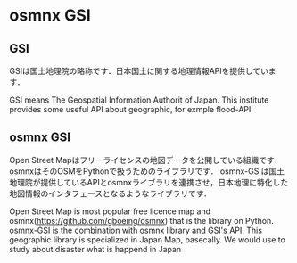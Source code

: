 # osmnx GSI

## GSI
GSIは国土地理院の略称です．日本国土に関する地理情報APIを提供しています．

GSI means The Geospatial Information Authorit of Japan.
This institute provides some useful API about geographic, for exmple flood-API.

## osmnx GSI
Open Street Mapはフリーライセンスの地図データを公開している組織です．osmnxはそのOSMをPythonで扱うためのライブラリです．
osmnx-GSIは国土地理院が提供しているAPIとosmnxライブラリを連携させ，日本地理に特化した地図情報のインタフェースとなるようなライブラリです．

Open Street Map is most popular free licence map and osmnx(https://github.com/gboeing/osmnx) that is the library on Python. 
osmnx-GSI is the combination with osmnx library and GSI's API.
This geographic library is  specialized in Japan Map, basecally.
We would use to study about disaster what is happend in Japan 

